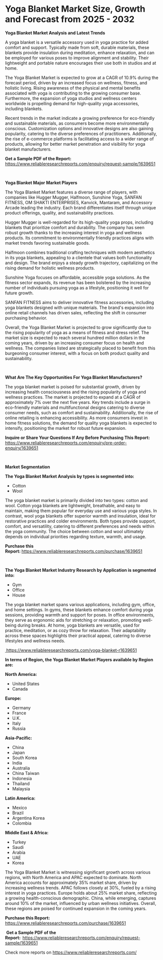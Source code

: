 <p><h1>Yoga Blanket Market Size, Growth and Forecast from 2025 - 2032</h1></p><p><strong>Yoga Blanket Market Analysis and Latest Trends</strong></p>
<p><p>A yoga blanket is a versatile accessory used in yoga practice for added comfort and support. Typically made from soft, durable materials, these blankets provide insulation during meditation, enhance relaxation, and can be employed for various poses to improve alignment and stability. Their lightweight and portable nature encourages their use both in studios and at home.</p><p>The Yoga Blanket Market is expected to grow at a CAGR of 10.9% during the forecast period, driven by an increased focus on wellness, fitness, and holistic living. Rising awareness of the physical and mental benefits associated with yoga is contributing to the growing consumer base. Furthermore, the expansion of yoga studios and wellness centers worldwide is propelling demand for high-quality yoga accessories, including blankets.</p><p>Recent trends in the market indicate a growing preference for eco-friendly and sustainable materials, as consumers become more environmentally conscious. Customization options and innovative designs are also gaining popularity, catering to the diverse preferences of practitioners. Additionally, the rise of e-commerce platforms is facilitating access to a wider range of products, allowing for better market penetration and visibility for yoga blanket manufacturers.</p></p>
<p><strong>Get a Sample PDF of the Report:&nbsp;</strong> <a href="https://www.reliableresearchreports.com/enquiry/request-sample/1639651?utm_campaign=2387&utm_medium=2&utm_source=Github&utm_content=ia&utm_term=08022025&utm_id=yoga-blanket">https://www.reliableresearchreports.com/enquiry/request-sample/1639651</a></p>
<p>&nbsp;</p>
<p><strong>Yoga Blanket Major Market Players</strong></p>
<p><p>The Yoga Blanket Market features a diverse range of players, with companies like Hugger Mugger, Halfmoon, Sunshine Yoga, SANFAN FITNESS, OM SHAKTI ENTERPRISES, Kanvick, Mantaram, and Accessory Arcade leading the industry. Each brand differentiates itself through unique product offerings, quality, and sustainability practices.</p><p>Hugger Mugger is well-regarded for its high-quality yoga props, including blankets that prioritize comfort and durability. The company has seen robust growth thanks to the increasing interest in yoga and wellness products. Its commitment to environmentally friendly practices aligns with market trends favoring sustainable goods.</p><p>Halfmoon combines traditional crafting techniques with modern aesthetics in its yoga blankets, appealing to a clientele that values both functionality and design. The brand enjoys a steady growth trajectory, capitalizing on the rising demand for holistic wellness products.</p><p>Sunshine Yoga focuses on affordable, accessible yoga solutions. As the fitness sector expands, its revenue has been bolstered by the increasing number of individuals pursuing yoga as a lifestyle, positioning it well for future growth.</p><p>SANFAN FITNESS aims to deliver innovative fitness accessories, including yoga blankets designed with unique materials. The brand's expansion into online retail channels has driven sales, reflecting the shift in consumer purchasing behavior.</p><p>Overall, the Yoga Blanket Market is projected to grow significantly due to the rising popularity of yoga as a means of fitness and stress relief. The market size is expected to reach several hundred million dollars in the coming years, driven by an increasing consumer focus on health and wellness. The companies listed are strategically placed to benefit from this burgeoning consumer interest, with a focus on both product quality and sustainability.</p></p>
<p>&nbsp;</p>
<p><strong>What Are The Key Opportunities For Yoga Blanket Manufacturers?</strong></p>
<p><p>The yoga blanket market is poised for substantial growth, driven by increasing health consciousness and the rising popularity of yoga and wellness practices. The market is projected to expand at a CAGR of approximately 7% over the next five years. Key trends include a surge in eco-friendly materials and multifunctional designs catering to diverse consumer needs, such as comfort and sustainability. Additionally, the rise of online retailing is enhancing accessibility. As more consumers invest in home fitness solutions, the demand for quality yoga blankets is expected to intensify, positioning the market for robust future expansion.</p></p>
<p><strong>Inquire or Share Your Questions If Any Before Purchasing This Report:</strong> <a href="https://www.reliableresearchreports.com/enquiry/pre-order-enquiry/1639651?utm_campaign=2387&utm_medium=2&utm_source=Github&utm_content=ia&utm_term=08022025&utm_id=yoga-blanket">https://www.reliableresearchreports.com/enquiry/pre-order-enquiry/1639651</a></p>
<p>&nbsp;</p>
<p><strong>Market Segmentation</strong></p>
<p><strong>The Yoga Blanket Market Analysis by types is segmented into:</strong></p>
<p><ul><li>Cotton</li><li>Wool</li></ul></p>
<p><p>The yoga blanket market is primarily divided into two types: cotton and wool. Cotton yoga blankets are lightweight, breathable, and easy to maintain, making them popular for everyday use and various yoga styles. In contrast, wool yoga blankets offer superior warmth and insulation, ideal for restorative practices and colder environments. Both types provide support, comfort, and versatility, catering to different preferences and needs within the yoga community. The choice between cotton and wool ultimately depends on individual priorities regarding texture, warmth, and usage.</p></p>
<p><strong>Purchase this Report:&nbsp;</strong><a href="https://www.reliableresearchreports.com/purchase/1639651?utm_campaign=2387&utm_medium=2&utm_source=Github&utm_content=ia&utm_term=08022025&utm_id=yoga-blanket">https://www.reliableresearchreports.com/purchase/1639651</a></p>
<p>&nbsp;</p>
<p><strong>The Yoga Blanket Market Industry Research by Application is segmented into:</strong></p>
<p><ul><li>Gym</li><li>Office</li><li>House</li></ul></p>
<p><p>The yoga blanket market spans various applications, including gym, office, and home settings. In gyms, these blankets enhance comfort during yoga sessions, providing warmth and support for poses. In office environments, they serve as ergonomic aids for stretching or relaxation, promoting well-being during breaks. At home, yoga blankets are versatile, used for practice, meditation, or as cozy throw for relaxation. Their adaptability across these spaces highlights their practical appeal, catering to diverse lifestyles and wellness needs.</p></p>
<p><a href="https://www.reliableresearchreports.com/yoga-blanket-r1639651?utm_campaign=2387&utm_medium=2&utm_source=Github&utm_content=ia&utm_term=08022025&utm_id=yoga-blanket">&nbsp;https://www.reliableresearchreports.com/yoga-blanket-r1639651</a></p>
<p><strong>In terms of Region, the Yoga Blanket Market Players available by Region are:</strong></p>
<p>
    <p> <strong> North America: </strong>
        <ul>
            <li>United States</li>
            <li>Canada</li>
        </ul>
        </p> 
    <p> <strong> Europe: </strong>
        <ul>
            <li>Germany</li>
            <li>France</li>
            <li>U.K.</li>
            <li>Italy</li>
            <li>Russia</li>
        </ul>
        </p> 
    <p> <strong> Asia-Pacific: </strong>
        <ul>
            <li>China</li>
            <li>Japan</li>
            <li>South Korea</li>
            <li>India</li>
            <li>Australia</li>
            <li>China Taiwan</li>
            <li>Indonesia</li>
            <li>Thailand</li>
            <li>Malaysia</li>
        </ul>
        </p> 
    <p> <strong> Latin America: </strong>
        <ul>
            <li>Mexico</li>
            <li>Brazil</li>
            <li>Argentina Korea</li>
            <li>Colombia</li>
        </ul>
        </p> 
    <p> <strong> Middle East & Africa: </strong>
        <ul>
            <li>Turkey</li>
            <li>Saudi</li>
            <li>Arabia</li>
            <li>UAE</li>
            <li>Korea</li>
        </ul>
    </p>
    </p>
<p><p>The Yoga Blanket Market is witnessing significant growth across various regions, with North America and APAC expected to dominate. North America accounts for approximately 35% market share, driven by increasing wellness trends. APAC follows closely at 30%, fueled by a rising interest in yoga practices. Europe holds about 25% market share, reflecting a growing health-conscious demographic. China, while emerging, captures around 10% of the market, influenced by urban wellness initiatives. Overall, these regions are poised for continued expansion in the coming years.</p></p>
<p><strong>Purchase this Report: </strong><a href="https://www.reliableresearchreports.com/purchase/1639651?utm_campaign=2387&utm_medium=2&utm_source=Github&utm_content=ia&utm_term=08022025&utm_id=yoga-blanket">https://www.reliableresearchreports.com/purchase/1639651</a></p>
<p>&nbsp;<strong>Get a Sample PDF of the Report:&nbsp;&nbsp;</strong><a href="https://www.reliableresearchreports.com/enquiry/request-sample/1639651?utm_campaign=2387&utm_medium=2&utm_source=Github&utm_content=ia&utm_term=08022025&utm_id=yoga-blanket">https://www.reliableresearchreports.com/enquiry/request-sample/1639651</a></p>
<p><strong></strong></p>
<p>Check more reports on <a href="https://www.reliableresearchreports.com/?utm_campaign=2387&utm_medium=2&utm_source=Github&utm_content=ia&utm_term=08022025&utm_id=yoga-blanket">https://www.reliableresearchreports.com/</a></p>